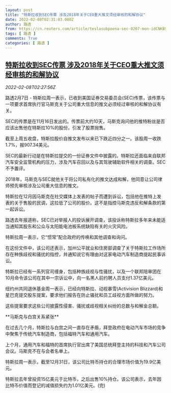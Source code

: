 ```yaml
---
layout: post
title: "特斯拉收到SEC传票 涉及2018年关于CEO重大推文须经审核的和解协议"
date: 2022-02-08T02:31:03.000Z
author: 路透
from: https://cn.reuters.com/article/teslasubpoena-sec-0207-mon-idCNKBS2KD05S
tags: [ 路透 ]
comments: True
categories: [ 路透 ]
---
```

<!--1644287463000-->
[特斯拉收到SEC传票 涉及2018年关于CEO重大推文须经审核的和解协议](https://cn.reuters.com/article/teslasubpoena-sec-0207-mon-idCNKBS2KD05S)
------

<div>
<div><i>2022-02-08T02:27:56Z</i></div><p>路透2月7日 - 特斯拉周一表示，已收到美国证券交易委员会(SEC)传票，该传票与一项要求首席执行官马斯克关于公司重大信息的推文必须经过审核的和解协议有关。</p><p>SEC的传票是在11月16日发出的。传票前大约10天，马斯克询问他的推特粉丝是否应该出售他在特斯拉10%的股份，引发了股票抛售。</p><p>截至上周五收盘，特斯拉股价自推文发布以来已下跌近四分之一。该股周一收跌1.7%，报907.34美元。</p><p>SEC的最新行动是在特斯拉提交的一份证券文件中披露的。特斯拉还面临来自联邦汽车安全监管机构的压力，涉及汽车召回以及与其驾驶辅助软件相关的调查。SEC不予置评。</p><p>2018年，马斯克与SEC就他关于将公司私有化的推文达成和解，他同意让公司律师预先审核涉及公司重大信息的推文。</p><p>特斯拉在12月因马斯克在社交媒体上发表的帖子而遭到诉讼，包括他在推特上发表的关于售股的民调，这拉低了公司的股价。这不是指控马斯克违反和解条款的第一起诉讼。</p><p>路透去年报道称，SEC已对举报人的投诉展开调查，该投诉称特斯拉多年来未能适当通知其股东和公众与太阳能电池板系统缺陷有关的火灾风险。</p><p>特斯拉周一表示，它“惯常”配合政府的传唤和其他调查和询问。</p><p>在这份文件中，该公司还表示，加州公平就业和住房部调查了关于特斯拉工作场所存在种族歧视和骚扰的指控，并通知说它有理由对这家电动汽车制造商提起民事诉讼。</p><p>特斯拉已经有一系列官司缠身，包括种族歧视与性骚扰，以及一个联邦陪审团在10月命令该公司在其中一宗诉讼中，向一名黑人前约聘人员支付1.37亿美元。</p><p>纽约州共同退休基金周一表示，已经向特斯拉、动视暴雪(Activision Blizzard)和星巴克提交股东提案，要求他们报告在防止骚扰和员工歧视方面所做的努力。</p><p>这些提案要求这些公司披露性侵害、骚扰或歧视相关纠纷的总数与和解金总额。</p><p>**马斯克与白宫关系紧张**</p><p>在过去几个月，特斯拉与白宫之间一直存在矛盾，拜登政府在电动汽车市场的竞争中聚焦于传统汽车制造商，包括福特汽车和通用汽车。</p><p>上个月，通用汽车和福特的首席执行官出席了美国总统拜登主持的科技和汽车公司会议。马斯克不在与会者名单上。</p><p>特斯拉周一表示，截至12月31日，该公司比特币持仓的合理市场价值为19.9亿美元。</p><p>特斯拉去年曾投资15亿美元于比特币，之后出售10%持仓。该公司表示，去年因比特币价值而登记的减值损失约为1.01亿美元。(完)</p>
</div>
